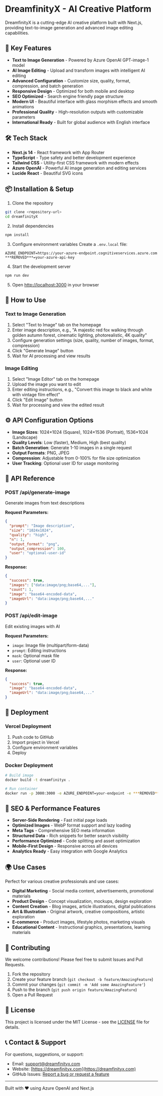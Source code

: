 # DreamfinityX - AI Creative Platform

DreamfinityX is a cutting-edge AI creative platform built with Next.js, providing text-to-image generation and advanced image editing capabilities.

## 🚀 Key Features

- **Text to Image Generation** - Powered by Azure OpenAI GPT-image-1 model
- **AI Image Editing** - Upload and transform images with intelligent AI editing
- **Advanced Configuration** - Customize size, quality, format, compression, and batch generation
- **Responsive Design** - Optimized for both mobile and desktop
- **SEO Optimized** - Search engine friendly page structure
- **Modern UI** - Beautiful interface with glass morphism effects and smooth animations
- **Professional Quality** - High-resolution outputs with customizable parameters
- **International Ready** - Built for global audience with English interface

## 🛠️ Tech Stack

- **Next.js 14** - React framework with App Router
- **TypeScript** - Type safety and better development experience
- **Tailwind CSS** - Utility-first CSS framework with modern effects
- **Azure OpenAI** - Powerful AI image generation and editing services
- **Lucide React** - Beautiful SVG icons

## 📦 Installation & Setup

1. Clone the repository
```bash
git clone <repository-url>
cd dreamfinityX
```

2. Install dependencies
```bash
npm install
```

3. Configure environment variables
Create a `.env.local` file:
```
AZURE_ENDPOINT=https://your-azure-endpoint.cognitiveservices.azure.com
***REMOVED***=your-azure-api-key
```

4. Start the development server
```bash
npm run dev
```

5. Open [http://localhost:3000](http://localhost:3000) in your browser

## 🎯 How to Use

### Text to Image Generation
1. Select "Text to Image" tab on the homepage
2. Enter image description, e.g., "A majestic red fox walking through golden autumn forest, cinematic lighting, photorealistic, 4K quality"
3. Configure generation settings (size, quality, number of images, format, compression)
4. Click "Generate Image" button
5. Wait for AI processing and view results

### Image Editing
1. Select "Image Editor" tab on the homepage
2. Upload the image you want to edit
3. Enter editing instructions, e.g., "Convert this image to black and white with vintage film effect"
4. Click "Edit Image" button
5. Wait for processing and view the edited result

## ⚙️ API Configuration Options

- **Image Sizes**: 1024×1024 (Square), 1024×1536 (Portrait), 1536×1024 (Landscape)
- **Quality Levels**: Low (faster), Medium, High (best quality)
- **Batch Generation**: Generate 1-10 images in a single request
- **Output Formats**: PNG, JPEG
- **Compression**: Adjustable from 0-100% for file size optimization
- **User Tracking**: Optional user ID for usage monitoring

## 📝 API Reference

### POST /api/generate-image
Generate images from text descriptions

**Request Parameters:**
```json
{
  "prompt": "Image description",
  "size": "1024x1024",
  "quality": "high",
  "n": 1,
  "output_format": "png",
  "output_compression": 100,
  "user": "optional-user-id"
}
```

**Response:**
```json
{
  "success": true,
  "images": ["data:image/png;base64,..."],
  "count": 1,
  "image": "base64-encoded-data",
  "imageUrl": "data:image/png;base64,..."
}
```

### POST /api/edit-image
Edit existing images with AI

**Request Parameters:**
- `image`: Image file (multipart/form-data)
- `prompt`: Editing instructions
- `mask`: Optional mask file
- `user`: Optional user ID

**Response:**
```json
{
  "success": true,
  "image": "base64-encoded-data",
  "imageUrl": "data:image/png;base64,..."
}
```

## 🔧 Deployment

### Vercel Deployment
1. Push code to GitHub
2. Import project in Vercel
3. Configure environment variables
4. Deploy

### Docker Deployment
```bash
# Build image
docker build -t dreamfinityx .

# Run container
docker run -p 3000:3000 -e AZURE_ENDPOINT=your-endpoint -e ***REMOVED***=your-key dreamfinityx
```

## 🎨 SEO & Performance Features

- **Server-Side Rendering** - Fast initial page loads
- **Optimized Images** - WebP format support and lazy loading
- **Meta Tags** - Comprehensive SEO meta information
- **Structured Data** - Rich snippets for better search visibility
- **Performance Optimized** - Code splitting and asset optimization
- **Mobile-First Design** - Responsive across all devices
- **Analytics Ready** - Easy integration with Google Analytics

## 🌍 Use Cases

Perfect for various creative professionals and use cases:

- **Digital Marketing** - Social media content, advertisements, promotional materials
- **Product Design** - Concept visualization, mockups, design exploration
- **Content Creation** - Blog images, article illustrations, digital publications
- **Art & Illustration** - Original artwork, creative compositions, artistic exploration
- **E-commerce** - Product images, lifestyle photos, marketing visuals
- **Educational Content** - Instructional graphics, presentations, learning materials

## 🤝 Contributing

We welcome contributions! Please feel free to submit Issues and Pull Requests.

1. Fork the repository
2. Create your feature branch (`git checkout -b feature/AmazingFeature`)
3. Commit your changes (`git commit -m 'Add some AmazingFeature'`)
4. Push to the branch (`git push origin feature/AmazingFeature`)
5. Open a Pull Request

## 📄 License

This project is licensed under the MIT License - see the [LICENSE](LICENSE) file for details.

## 📞 Contact & Support

For questions, suggestions, or support:
- Email: [support@dreamfinityx.com](mailto:support@dreamfinityx.com)
- Website: [https://dreamfinityx.com](https://dreamfinityx.com)
- GitHub Issues: [Report a bug or request a feature](https://github.com/your-username/dreamfinityX/issues)

---

Built with ❤️ using Azure OpenAI and Next.js 